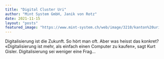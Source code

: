```yaml
---
title: "Digital Cluster Uri"
author: "Mint System GmbH, Janik von Rotz"
date: 2021-11-15
layout: "posts"
featured_image: "https://www.mint-system.ch/web/image/3210/kanton%20uri.jpg"
---
```


Digitalisierung ist die Zukunft. So hört man oft. Aber was heisst das konkret? «Digitalisierung ist mehr, als einfach einen Computer zu kaufen», sagt Kurt Gisler. Digitalisierung sei weniger eine Frag...

